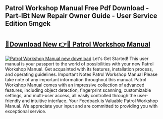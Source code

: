 ## Patrol Workshop Manual Free Pdf Download - Part-IBt New Repair Owner Guide - User Service Edition 5mgek

# <h2><a href="http://bc49695.oget.top/?id=Patrol+Workshop+Manual">🔗Download New 👉🔴 Patrol Workshop Manual</a></h2>

[![Patrol Workshop Manual new download](https://i.imgur.com/5g1atiW.png)](http://bc49695.oget.top/?id=Patrol+Workshop+Manual)
Let's Get Started! This user manual is your passport to the world of possibilities with your new Patrol Workshop Manual. Get acquainted with its features, installation process, and operating guidelines. Important Notes Patrol Workshop Manual Please take note of any important information throughout this manual. Patrol Workshop Manual comes with an impressive collection of advanced features, including object detection, fingerprint scanning, customizable settings, and multi-user access, all easily controlled through the user-friendly and intuitive interface. Your Feedback is Valuable Patrol Workshop Manual. We appreciate your input and are committed to providing you with exceptional service.
